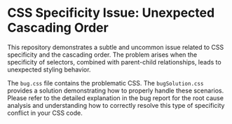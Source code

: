 # CSS Specificity Issue: Unexpected Cascading Order

This repository demonstrates a subtle and uncommon issue related to CSS specificity and the cascading order.  The problem arises when the specificity of selectors, combined with parent-child relationships, leads to unexpected styling behavior. 

The `bug.css` file contains the problematic CSS. The `bugSolution.css` provides a solution demonstrating how to properly handle these scenarios.  Please refer to the detailed explanation in the bug report for the root cause analysis and understanding how to correctly resolve this type of specificity conflict in your CSS code.
